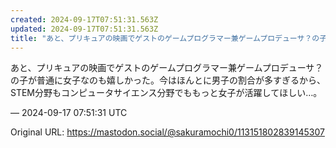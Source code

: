 ```yaml
---
created: 2024-09-17T07:51:31.563Z
updated: 2024-09-17T07:51:31.563Z
title: "あと、プリキュアの映画でゲストのゲームプログラマー兼ゲームプロデューサ？の子が普通に女子なのも嬉しかった。今はほんとに男子の割合が多すぎるから、STEM分野もコ[...]"
---
```


<p>あと、プリキュアの映画でゲストのゲームプログラマー兼ゲームプロデューサ？の子が普通に女子なのも嬉しかった。今はほんとに男子の割合が多すぎるから、STEM分野もコンピュータサイエンス分野でももっと女子が活躍してほしい…。</p>

&mdash; 2024-09-17 07:51:31 UTC

Original URL: https://mastodon.social/@sakuramochi0/113151802839145307
